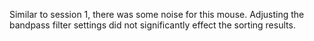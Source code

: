 Similar to session 1, there was some noise for this mouse. Adjusting
the bandpass filter settings did not significantly effect the sorting results.
